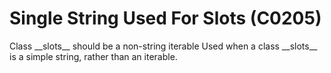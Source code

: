 # Single String Used For Slots (C0205)

Class \_\_slots\_\_ should be a non-string iterable Used when a class
\_\_slots\_\_ is a simple string, rather than an iterable.
